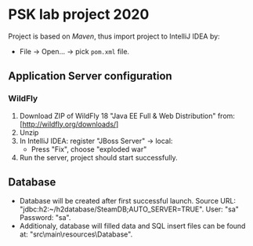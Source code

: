 # PSK lab project 2020
Project is based on *Maven*, thus import project to IntelliJ IDEA by:
* File -> Open... -> pick `pom.xml` file.

## Application Server configuration

### WildFly

1. Download ZIP of WildFly 18 "Java EE Full & Web Distribution" from: [http://wildfly.org/downloads/]
2. Unzip
3. In IntelliJ IDEA: register "JBoss Server" -> local:
    * Press "Fix", choose "exploded war"
4. Run the server, project should start successfully.

## Database

* Database will be created after first successful launch. Source URL: "jdbc:h2:~/h2database/SteamDB;AUTO_SERVER=TRUE". User: "sa" Password: "sa".
* Additionaly, database will filled data and SQL insert files can be found at: "src\main\resources\Database".
